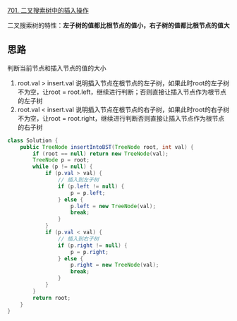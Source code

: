 [701. 二叉搜索树中的插入操作](https://leetcode-cn.com/problems/insert-into-a-binary-search-tree/)



二叉搜索树的特性：**左子树的值都比根节点的值小，右子树的值都比根节点的值大**

## 思路

判断当前节点和插入节点的值的大小

1. root.val > insert.val 说明插入节点在根节点的左子树，如果此时root的左子树不为空，让root = root.left，继续进行判断；否则直接让插入节点作为根节点的左子树
2. root.val < insert.val 说明插入节点在根节点的右子树，如果此时root的右子树不为空，让root = root.right，继续进行判断否则直接让插入节点作为根节点的右子树

```java
class Solution {
    public TreeNode insertIntoBST(TreeNode root, int val) {
        if (root == null) return new TreeNode(val);
        TreeNode p = root;
        while (p != null) {
            if (p.val > val) {
                // 插入到左子树
                if (p.left != null) {
                    p = p.left;
                } else {
                    p.left = new TreeNode(val);
                    break;
                }
            }
            if (p.val < val) {
                // 插入到右子树
                if (p.right != null) {
                    p = p.right;
                } else {
                    p.right = new TreeNode(val);
                    break;
                }
            }
        }
        return root;
    }
}
```

